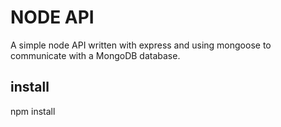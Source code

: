 # NODE API

A simple node API written with express and using mongoose to communicate with a MongoDB database.

## install
  npm install

